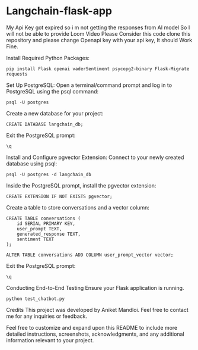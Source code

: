 # Langchain-flask-app
My Api Key got expired so i m not getting the responses from AI model So I will not be able to provide Loom Video
Please Consider this code 
clone this repository and please change Openapi key with your api key, It should Work Fine.

Install Required Python Packages:
    
    pip install Flask openai vaderSentiment psycopg2-binary Flask-Migrate requests


Set Up PostgreSQL:
Open a terminal/command prompt and log in to PostgreSQL using the psql command:
    
    psql -U postgres


Create a new database for your project:
    
    CREATE DATABASE langchain_db;


Exit the PostgreSQL prompt:
    
    \q


Install and Configure pgvector Extension:
Connect to your newly created database using psql:
    
    psql -U postgres -d langchain_db


Inside the PostgreSQL prompt, install the pgvector extension:
    
    CREATE EXTENSION IF NOT EXISTS pgvector;


Create a table to store conversations and a vector column:
    
    CREATE TABLE conversations (
        id SERIAL PRIMARY KEY,
        user_prompt TEXT,
        generated_response TEXT,
        sentiment TEXT
    );

    ALTER TABLE conversations ADD COLUMN user_prompt_vector vector;


Exit the PostgreSQL prompt:
    
    \q

Conducting End-to-End Testing
Ensure your Flask application is running.

    python test_chatbot.py

Credits
This project was developed by Aniket Mandloi. Feel free to contact me for any inquiries or feedback.

Feel free to customize and expand upon this README to include more detailed instructions, screenshots, acknowledgments, and any additional information relevant to your project.
